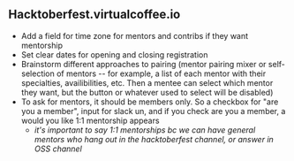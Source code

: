 ## Hacktoberfest.virtualcoffee.io

- Add a field for time zone for mentors and contribs if they want mentorship
- Set clear dates for opening and closing registration
- Brainstorm different approaches to pairing (mentor pairing mixer or self-selection of mentors -- for example, a list of each mentor with their specialties, availibilities, etc. Then a mentee can select which mentor they want, but the button or whatever used to select will be disabled)
- To ask for mentors, it should be members only. So a checkbox for "are you a member", input for slack un, and if you check are you a member, a would you like 1:1 mentorship appears
   - *it's important to say 1:1 mentorships bc we can have general mentors who hang out in the hacktoberfest channel, or answer in OSS channel*
